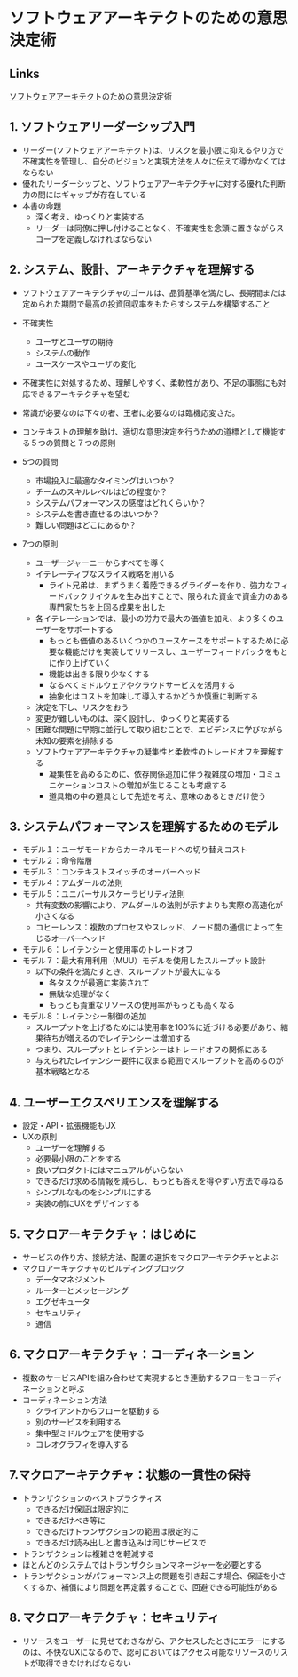 # ソフトウェアアーキテクトのための意思決定術

## Links

[ソフトウェアアーキテクトのための意思決定術](https://book.impress.co.jp/books/1123101159)

## 1. ソフトウェアリーダーシップ入門

- リーダー(ソフトウェアアーキテクト)は、リスクを最小限に抑えるやり方で不確実性を管理し、自分のビジョンと実現方法を人々に伝えて導かなくてはならない
- 優れたリーダーシップと、ソフトウェアアーキテクチャに対する優れた判断力の間にはギャップが存在している
- 本書の命題
  - 深く考え、ゆっくりと実装する
  - リーダーは同僚に押し付けることなく、不確実性を念頭に置きながらスコープを定義しなければならない

## 2. システム、設計、アーキテクチャを理解する

- ソフトウェアアーキテクチャのゴールは、品質基準を満たし、長期間または定められた期間で最高の投資回収率をもたらすシステムを構築すること
- 不確実性
  - ユーザとユーザの期待
  - システムの動作
  - ユースケースやユーザの変化
- 不確実性に対処するため、理解しやすく、柔軟性があり、不足の事態にも対応できるアーキテクチャを望む
- 常識が必要なのは下々の者、王者に必要なのは臨機応変さだ。

- コンテキストの理解を助け、適切な意思決定を行うための道標として機能する５つの質問と７つの原則
- 5つの質問
  - 市場投入に最適なタイミングはいつか？
  - チームのスキルレベルはどの程度か？
  - システムパフォーマンスの感度はどれくらいか？
  - システムを書き直せるのはいつか？
  - 難しい問題はどこにあるか？
- 7つの原則
  - ユーザージャーニーからすべてを導く
  - イテレーティブなスライス戦略を用いる
    - ライト兄弟は、まずうまく着陸できるグライダーを作り、強力なフィードバックサイクルを生み出すことで、限られた資金で資金力のある専門家たちを上回る成果を出した
  - 各イテレーションでは、最小の労力で最大の価値を加え、より多くのユーザーをサポートする
    - もっとも価値のあるいくつかのユースケースをサポートするために必要な機能だけを実装してリリースし、ユーザーフィードバックをもとに作り上げていく
    - 機能は出きる限り少なくする
    - なるべくミドルウェアやクラウドサービスを活用する
    - 抽象化はコストを加味して導入するかどうか慎重に判断する
  - 決定を下し、リスクをおう
  - 変更が難しいものは、深く設計し、ゆっくりと実装する
  - 困難な問題に早期に並行して取り組むことで、エビデンスに学びながら未知の要素を排除する
  - ソフトウェアアーキテクチャの凝集性と柔軟性のトレードオフを理解する
    - 凝集性を高めるために、依存関係追加に伴う複雑度の増加・コミュニケーションコストの増加が生じることも考慮する
    - 道具箱の中の道具として先述を考え、意味のあるときだけ使う

## 3. システムパフォーマンスを理解するためのモデル

- モデル１：ユーザモードからカーネルモードへの切り替えコスト
- モデル２：命令階層
- モデル３：コンテキストスイッチのオーバーヘッド
- モデル４：アムダールの法則
- モデル５：ユニバーサルスケーラビリティ法則
  - 共有変数の影響により、アムダールの法則が示すよりも実際の高速化が小さくなる
  - コヒーレンス：複数のプロセスやスレッド、ノード間の通信によって生じるオーバーヘッド
- モデル６：レイテンシーと使用率のトレードオフ
- モデル７：最大有用利用（MUU）モデルを使用したスループット設計
  - 以下の条件を満たすとき、スループットが最大になる
    - 各タスクが最適に実装されて
    - 無駄な処理がなく
    - もっとも貴重なリソースの使用率がもっとも高くなる
- モデル８：レイテンシー制御の追加
  - スループットを上げるためには使用率を100%に近づける必要があり、結果待ちが増えるのでレイテンシーは増加する
  - つまり、スループットとレイテンシーはトレードオフの関係にある
  - 与えられたレイテンシー要件に収まる範囲でスループットを高めるのが基本戦略となる

## 4. ユーザーエクスペリエンスを理解する

- 設定・API・拡張機能もUX
- UXの原則
  - ユーザーを理解する
  - 必要最小限のことをする
  - 良いプロダクトにはマニュアルがいらない
  - できるだけ求める情報を減らし、もっとも答えを得やすい方法で尋ねる
  - シンプルなものをシンプルにする
  - 実装の前にUXをデザインする

## 5. マクロアーキテクチャ：はじめに

- サービスの作り方、接続方法、配置の選択をマクロアーキテクチャとよぶ
- マクロアーキテクチャのビルディングブロック
  - データマネジメント
  - ルーターとメッセージング
  - エグゼキュータ
  - セキュリティ
  - 通信

## 6. マクロアーキテクチャ：コーディネーション

- 複数のサービスAPIを組み合わせて実現するとき連動するフローをコーディネーションと呼ぶ
- コーディネーション方法
  - クライアントからフローを駆動する
  - 別のサービスを利用する
  - 集中型ミドルウェアを使用する
  - コレオグラフィを導入する

## 7.マクロアーキテクチャ：状態の一貫性の保持

- トランザクションのベストプラクティス
  - できるだけ保証は限定的に
  - できるだけべき等に
  - できるだけトランザクションの範囲は限定的に
  - できるだけ読み出しと書き込みは同じサービスで
- トランザクションは複雑さを軽減する
- ほとんどのシステムではトランザクションマネージャーを必要とする
- トランザクションがパフォーマンス上の問題を引き起こす場合、保証を小さくするか、補償により問題を再定義することで、回避できる可能性がある

## 8. マクロアーキテクチャ：セキュリティ

- リソースをユーザーに見せておきながら、アクセスしたときにエラーにするのは、不快なUXになるので、認可においてはアクセス可能なリソースのリストが取得できなければならない

